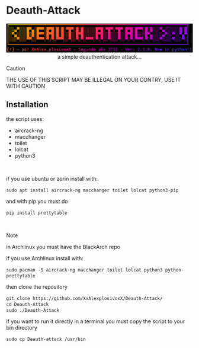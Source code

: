 # Deauth-Attack

<p align=center>
  <img src=banner.png>
  <br>
  a simple deauthentication attack...
</p>

>[!CAUTION]
>THE USE OF THIS SCRIPT MAY BE ILLEGAL ON YOUR CONTRY, USE IT WITH CAUTION

## Installation

the script uses:
-  aircrack-ng
-  macchanger
-  toilet
-  lolcat
-  python3

<br>

if you use ubuntu or zorin install with:
```
sudo apt install aircrack-ng macchanger toilet lolcat python3-pip
```

and with pip you must do
```
pip install prettytable
```
<br>

> [!NOTE]
> in Archlinux you must have the BlackArch repo

if you use Archlinux install with:
```
sudo pacman -S aircrack-ng macchanger toilet lolcat python3 python-prettytable
```
then clone the repository
```
git clone https://github.com/XxAlexplosivoxX/Deauth-Attack/
cd Deauth-Attack
sudo ./Deauth-Attack
```
if you want to run it directly in a terminal you must copy the script to your bin directory
```
sudo cp Deauth-attack /usr/bin
```
